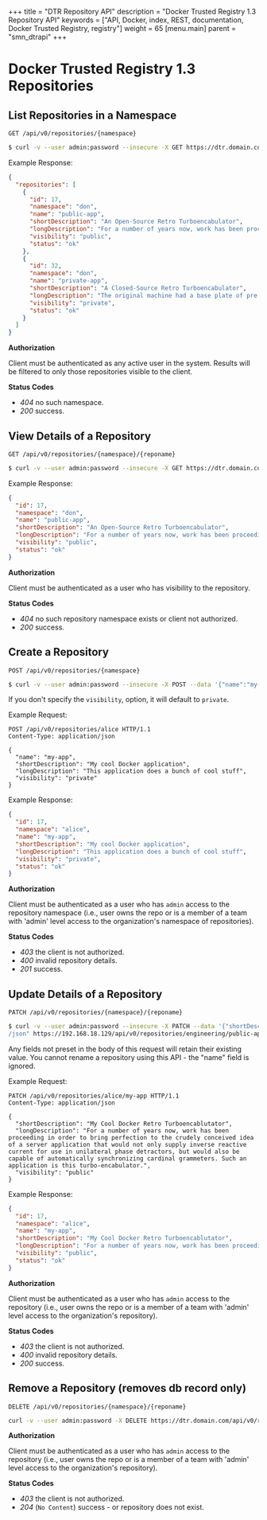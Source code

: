 +++
title = "DTR Repository API"
description = "Docker Trusted Registry 1.3 Repository API"
keywords = ["API, Docker, index, REST, documentation, Docker Trusted Registry, registry"]
weight = 65
[menu.main]
parent = "smn_dtrapi"
+++

# Docker Trusted Registry 1.3 Repositories

## List Repositories in a Namespace

`GET /api/v0/repositories/{namespace}`

```bash
$ curl -v --user admin:password --insecure -X GET https://dtr.domain.com/api/v0/repositories/engineering
```

Example Response:

```json
{
  "repositories": [
    {
      "id": 17,
      "namespace": "don",
      "name": "public-app",
      "shortDescription": "An Open-Source Retro Turboencabulator",
      "longDescription": "For a number of years now, work has been proceeding in order to bring perfection to the crudely conceived idea of a transmission that would not only supply inverse reactive current for use in unilateral phase detractors, but would also be capable of automatically synchronizing cardinal grammeters. Such an instrument is the turbo-encabulator.\nNow basically the only new principle involved is that instead of power being generated by the relative motion of conductors and fluxes, it's produced by the modial interaction of magneto-reluctance and capacitive diractance.",
      "visibility": "public",
      "status": "ok"
    },
    {
      "id": 32,
      "namespace": "don",
      "name": "private-app",
      "shortDescription": "A Closed-Source Retro Turboencabulator",
      "longDescription": "The original machine had a base plate of pre-famulated amulite surmounted by a malleable logarithmic casing in such a way that the two spurving bearings were in a direct line with the panametric fam. The latter consisted simply of six hydrocoptic marzlevanes, so fitted to the ambifacient lunar waneshaft that side fumbling was effectively prevented.\nThe main winding was of the normal lotus-o-delta type placed in panendermic semi-boloid slots of the stator, every seventh conductor being connected by a non-reversible termie pipe to the differential girdle spring on the \"up\" end of the grammies.\nThe turbo-encabulator has now reached a high level of development, and it’s being successfully used in the operation of novertrunnions.",
      "visibility": "private",
      "status": "ok"
    }
  ]
}
```

**Authorization**

Client must be authenticated as any active user in the system. Results will be
filtered to only those repositories visible to the client.

**Status Codes**

- *404* no such namespace.
- *200* success.

## View Details of a Repository

`GET /api/v0/repositories/{namespace}/{reponame}`

```bash
$ curl -v --user admin:password --insecure -X GET https://dtr.domain.com/api/v0/repositories/engineering/public-app
```

Example Response:

```json
{
  "id": 17,
  "namespace": "don",
  "name": "public-app",
  "shortDescription": "An Open-Source Retro Turboencabulator",
  "longDescription": "For a number of years now, work has been proceeding in order to bring perfection to the crudely conceived idea of a transmission that would not only supply inverse reactive current for use in unilateral phase detractors, but would also be capable of automatically synchronizing cardinal grammeters. Such an instrument is the turbo-encabulator.\nNow basically the only new principle involved is that instead of power being generated by the relative motion of conductors and fluxes, it's produced by the modial interaction of magneto-reluctance and capacitive diractance.",
  "visibility": "public",
  "status": "ok"
}
```

**Authorization**

Client must be authenticated as a user who has visibility to the repository.

**Status Codes**

- *404* no such repository namespace exists or client not authorized.
- *200* success.

## Create a Repository

`POST /api/v0/repositories/{namespace}`

```bash
$ curl -v --user admin:password --insecure -X POST --data '{"name":"my-app"}' --header "Content-type: application/json" https://dtr.domain.com/api/v0/repositories/engineering
```

If you don't specify the `visibility`, option, it will default to `private`.

Example Request:

```http
POST /api/v0/repositories/alice HTTP/1.1
Content-Type: application/json

{
  "name": "my-app",
  "shortDescription": "My cool Docker application",
  "longDescription": "This application does a bunch of cool stuff",
  "visibility": "private"
}
```

Example Response:

```json
{
  "id": 17,
  "namespace": "alice",
  "name": "my-app",
  "shortDescription": "My cool Docker application",
  "longDescription": "This application does a bunch of cool stuff",
  "visibility": "private",
  "status": "ok"
}
```

**Authorization**

Client must be authenticated as a user who has `admin` access to the
repository namespace (i.e., user owns the repo or is a member of a team with 'admin' level access to the organization's namespace of repositories).

**Status Codes**

- *403* the client is not authorized.
- *400* invalid repository details.
- *201* success.

## Update Details of a Repository

`PATCH /api/v0/repositories/{namespace}/{reponame}`

```bash
$ curl -v --user admin:password --insecure -X PATCH --data '{"shortDescription":"slightly out of date"}' --header "Content-type: application
/json" https://192.168.18.129/api/v0/repositories/engineering/public-app
```

Any fields not preset in the body of this request will retain their existing value.
You cannot rename a repository using this API - the "name" field is ignored.

Example Request:

```
PATCH /api/v0/repositories/alice/my-app HTTP/1.1
Content-Type: application/json

{
  "shortDescription": "My Cool Docker Retro Turboencablutator",
  "longDescription": "For a number of years now, work has been proceeding in order to bring perfection to the crudely conceived idea of a server application that would not only supply inverse reactive current for use in unilateral phase detractors, but would also be capable of automatically synchronizing cardinal grammeters. Such an application is this turbo-encabulator.",
  "visibility": "public"
}
```

Example Response:

```json
{
  "id": 17,
  "namespace": "alice",
  "name": "my-app",
  "shortDescription": "My Cool Docker Retro Turboencablutator",
  "longDescription": "For a number of years now, work has been proceeding in order to bring perfection to the crudely conceived idea of a server application that would not only supply inverse reactive current for use in unilateral phase detractors, but would also be capable of automatically synchronizing cardinal grammeters. Such an application is this turbo-encabulator.",
  "visibility": "public",
  "status": "ok"
}
```

**Authorization**

Client must be authenticated as a user who has `admin` access to the
repository (i.e., user owns the repo or is a member of a team with 'admin' level access to the organization's repository).

**Status Codes**

- *403* the client is not authorized.
- *400* invalid repository details.
- *200* success.

## Remove a Repository (removes db record only)

`DELETE /api/v0/repositories/{namespace}/{reponame}`

```bash
curl -v --user admin:password -X DELETE https://dtr.domain.com/api/v0/repositories/engineering/public-app
```

**Authorization**

Client must be authenticated as a user who has `admin` access to the
repository (i.e., user owns the repo or is a member of a team with 'admin' level access to the organization's repository).

**Status Codes**

- *403* the client is not authorized.
- *204* (`No Content`) success - or repository does not exist.
